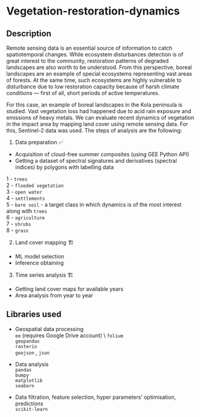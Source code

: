 # Vegetation-restoration-dynamics


## Description

Remote sensing data is an essential source of information to catch spatiotemporal changes. While ecosystem disturbances detection is of great interest to the community, restoration patterns of degraded landscapes are also worth to be understood.
From this perspective, boreal landscapes are an example of special ecosystems representing vast areas of forests. At the same time, such ecosystems are highly vulnerable to disturbance due to low restoration capacity because of harsh climate conditions — first of all, short periods of active temperatures.

For this case, an example of boreal landscapes in the Kola peninsula is studied. Vast vegetation loss had happened due to acid rain exposure and emissions of heavy metals. We can evaluate recent dynamics of vegetation in the impact area by mapping land cover using remote sensing data.
For this, Sentinel-2 data was used.
The steps of analysis are the following:
1. Data preparation ✅
* Acquisition of cloud-free summer composites (using GEE Python API) 
* Getting a dataset of spectral signatures and derivatives (spectral indices) by polygons with labelling data

1 - ``trees`` \
2 - ``flooded vegetation`` \
3 - ``open water`` \
4 - ``settlements`` \
5 - ``bare soil`` - a target class in which dynamics is of the most interest along with ``trees`` \
6 - ``agriculture`` \
7 - ``shrubs`` \
8 - ``grass``

2. Land cover mapping  🏗
* ML model selection  
* Inference obtaining  

3. Time series analysis 🏗 
* Getting land cover maps for available years 
* Area analysis from year to year  


## Libraries used

* Geospatial data processing  \
``ee`` (requires Google Drive account) \ 
``folium`` \
``geopandas`` \
``rasterio`` \
``geojson`` , ``json`` 

* Data analysis  \
``pandas`` \
``bumpy`` \
``matplotlib`` \
``seaborn`` 

* Data filtration, feature selection, hyper parameters’ optimisation, predictions \
``scikit-learn`` 




